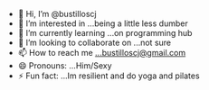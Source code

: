 - 👋 Hi, I’m @bustilloscj
- 👀 I’m interested in ...being a little less dumber
- 🌱 I’m currently learning ...on programming hub
- 💞️ I’m looking to collaborate on ...not sure
- 📫 How to reach me ...bustilloscj@gmail.com
- 😄 Pronouns: ...Him/Sexy
- ⚡ Fun fact: ...Im resilient and do yoga and pilates

<!---
bustilloscj/bustilloscj is a ✨ special ✨ repository because its `README.md` (this file) appears on your GitHub profile.
You can click the Preview link to take a look at your changes.
--->
